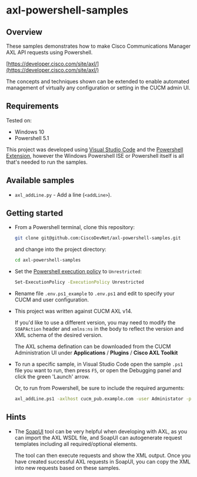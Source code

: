 # axl-powershell-samples

## Overview

These samples demonstrates how to make Cisco Communications Manager AXL API requests using Powershell.

[https://developer.cisco.com/site/axl/](https://developer.cisco.com/site/axl/)

The concepts and techniques shown can be extended to enable automated management of virtually any configuration or setting in the CUCM admin UI.

## Requirements

Tested on:

* Windows 10
* Powershell 5.1

This project was developed using [Visual Studio Code](https://code.visualstudio.com/) and the [Powershell Extension](https://code.visualstudio.com/docs/languages/powershell), however the Windows Powershell ISE or Powershell itself is all that's needed to run the samples.

## Available samples

* `axl_addLine.py` - Add a line (`<addLine>`).

## Getting started

* From a Powershell terminal, clone this repository:

  ```bash
  git clone git@github.com:CiscoDevNet/axl-powershell-samples.git
  ````

  and change into the project directory:

  ```bash
  cd axl-powershell-samples
  ```

* Set the [Powershell execution policy](https://docs.microsoft.com/en-us/powershell/module/microsoft.powershell.core/about/about_scripts?view=powershell-7.2) to `Unrestricted`:

  ```bash
  Set-ExecutionPolicy -ExecutionPolicy Unrestricted
  ```

* Rename file `.env.ps1_example` to `.env.ps1` and edit to specify your CUCM and user configuration.

* This project was written against CUCM AXL v14.  

  If you'd like to use a different version, you may need to modify the `SOAPAction` header and `xmlns:ns` in the body to reflect the version and XML schema of the desired version.

    The AXL schema defination can be downloaded from the CUCM Administration UI under **Applications** / **Plugins** / **Cisco AXL Toolkit**

* To run a specific sample, in Visual Studio Code open the sample `.ps1` file you want to run, then press `F5`, or open the Debugging panel and click the green 'Launch' arrow.

  Or, to run from Powershell, be sure to include the required arguments:

  ```bash
  axl_addLine.ps1 -axlhost cucm_pub.example.com -user Administator -password ciscopsdt
  ```

## Hints

* The [SoapUI](https://www.soapui.org/) tool can be very helpful when developing with AXL, as you can import the AXL WSDL file, and SoapUI can autogenerate request templates including all required/optional elements.

  The tool can then execute requests and show the XML output.  Once you have created successful AXL requests in SoapUI, you can copy the XML into new requests based on these samples.